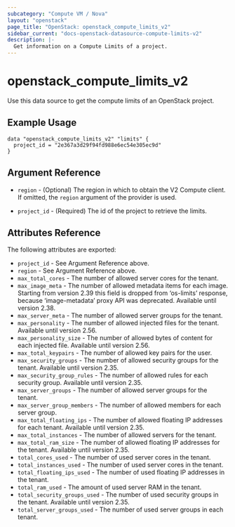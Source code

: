 ```yaml
---
subcategory: "Compute VM / Nova"
layout: "openstack"
page_title: "OpenStack: openstack_compute_limits_v2"
sidebar_current: "docs-openstack-datasource-compute-limits-v2"
description: |-
  Get information on a Compute Limits of a project.
---
```


# openstack\_compute\_limits\_v2

Use this data source to get the compute limits of an OpenStack project.

## Example Usage

```hcl
data "openstack_compute_limits_v2" "limits" {
  project_id = "2e367a3d29f94fd988e6ec54e305ec9d"
}
```

## Argument Reference

* `region` - (Optional) The region in which to obtain the V2 Compute client.
    If omitted, the `region` argument of the provider is used.

* `project_id` - (Required) The id of the project to retrieve the limits.


## Attributes Reference

The following attributes are exported:

* `project_id` - See Argument Reference above.
* `region` - See Argument Reference above.
* `max_total_cores` - The number of allowed server cores for the tenant.
* `max_image_meta` - The number of allowed metadata items for each image. Starting from version 2.39 this field is dropped from ‘os-limits’ response, because ‘image-metadata’ proxy API was deprecated. Available until version 2.38.
* `max_server_meta` - The number of allowed server groups for the tenant.
* `max_personality` - The number of allowed injected files for the tenant. Available until version 2.56.
* `max_personality_size` - The number of allowed bytes of content for each injected file. Available until version 2.56.
* `max_total_keypairs` - The number of allowed key pairs for the user.
* `max_security_groups` - The number of allowed security groups for the tenant. Available until version 2.35.
* `max_security_group_rules` - The number of allowed rules for each security group. Available until version 2.35.
* `max_server_groups` - The number of allowed server groups for the tenant.
* `max_server_group_members` - The number of allowed members for each server group.
* `max_total_floating_ips` - The number of allowed floating IP addresses for each tenant. Available until version 2.35.
* `max_total_instances` - The number of allowed servers for the tenant.
* `max_total_ram_size` - The number of allowed floating IP addresses for the tenant. Available until version 2.35.
* `total_cores_used` - The number of used server cores in the tenant.
* `total_instances_used` - The number of used server cores in the tenant.
* `total_floating_ips_used` - The number of used floating IP addresses in the tenant.
* `total_ram_used` - The amount of used server RAM in the tenant.
* `total_security_groups_used` - The number of used security groups in the tenant. Available until version 2.35.
* `total_server_groups_used` - The number of used server groups in each tenant.
